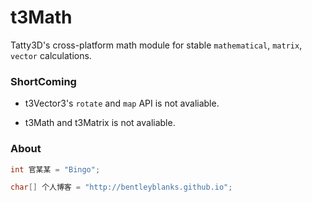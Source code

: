 # t3Math

Tatty3D's cross-platform math module for stable ```mathematical```, ```matrix```, ```vector``` calculations. 



### ShortComing

- t3Vector3's ```rotate``` and ```map``` API is not avaliable.
  
- t3Math and t3Matrix is not avaliable.
  


### About

``` cpp
int 官某某 = "Bingo";

char[] 个人博客 = "http://bentleyblanks.github.io";
```